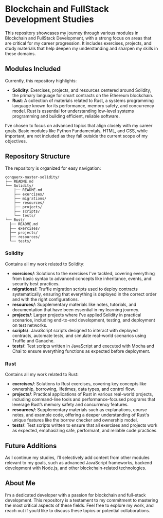 # Blockchain and FullStack Development Studies

This repository showcases my journey through various modules in Blockchain and FullStack Development, with a strong focus on areas that are critical for my career progression. It includes exercises, projects, and study materials that help deepen my understanding and sharpen my skills in these domains.

## Modules Included

Currently, this repository highlights:

- **Solidity**: Exercises, projects, and resources centered around Solidity, the primary language for smart contracts on the Ethereum blockchain.
- **Rust**: A collection of materials related to Rust, a systems programming language known for its performance, memory safety, and concurrency model. Rust is essential for understanding low-level systems programming and building efficient, reliable software.

I’ve chosen to focus on advanced topics that align closely with my career goals. Basic modules like Python Fundamentals, HTML, and CSS, while important, are not included as they fall outside the current scope of my objectives.

## Repository Structure

The repository is organized for easy navigation:

```
conquerx-master-solidity/
├── README.md
└── Solidity/
    ├── README.md
    ├── exercises/
    ├── migrations/
    ├── resources/
    ├── projects/
    ├── scripts/ 
    └── tests/ 
└── Rust/
  ├── README.md
  ├── exercises/
  ├── projects/
  ├── resources/
  └── tests/
```

### Solidity

Contains all my work related to Solidity:

- **exercises/**: Solutions to the exercises I've tackled, covering everything from basic syntax to advanced concepts like inheritance, events, and security best practices.
- **migrations/**: Truffle migration scripts used to deploy contracts systematically, ensuring that everything is deployed in the correct order and with the right configurations.
- **resources/**: Supplementary materials like notes, tutorials, and documentation that have been essential in my learning journey.
- **projects/**: Larger projects where I’ve applied Solidity in practical scenarios, including end-to-end development, testing, and deployment on test networks.
- **scripts/**: JavaScript scripts designed to interact with deployed contracts, automate tests, and simulate real-world scenarios using Truffle and Ganache.
- **tests/**: Test scripts written in JavaScript and executed with Mocha and Chai to ensure everything functions as expected before deployment.

### Rust

Contains all my work related to Rust:

- **exercises/**: Solutions to Rust exercises, covering key concepts like ownership, borrowing, lifetimes, data types, and control flow.
- **projects/**: Practical applications of Rust in various real-world projects, including command-line tools and performance-focused programs that leverage Rust’s memory safety and concurrency features.
- **resources/**: Supplementary materials such as explanations, course notes, and example code, offering a deeper understanding of Rust's unique features like the borrow checker and ownership model.
- **tests/**: Test scripts written to ensure that all exercises and projects work as expected, emphasizing safe, performant, and reliable code practices.

## Future Additions

As I continue my studies, I’ll selectively add content from other modules relevant to my goals, such as advanced JavaScript frameworks, backend development with Node.js, and other blockchain-related technologies.

## About Me

I’m a dedicated developer with a passion for blockchain and full-stack development. This repository is a testament to my commitment to mastering the most critical aspects of these fields. Feel free to explore my work, and reach out if you’d like to discuss these topics or potential collaborations.
